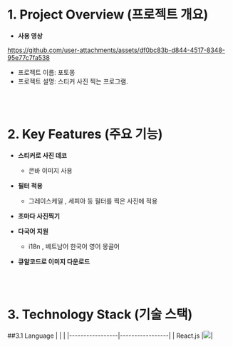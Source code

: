 # 1. Project Overview (프로젝트 개요)
- **사용 영상**

https://github.com/user-attachments/assets/df0bc83b-d844-4517-8348-95e77c7fa538
- 프로젝트 이름: 포토몽
- 프로젝트 설명: 스티커 사진 찍는 프로그램.

<br/>
<br/>

# 2. Key Features (주요 기능)
- **스티커로 사진 데코**
  - 콘바 이미지 사용
    
- **필터 적용**
  - 그레이스케일 , 세피아 등 필터를 찍은 사진에 적용

- **초마다 사진찍기**

- **다국어 지원**
    - i18n , 베트남어 한국어 영어 몽골어
      
- **큐알코드로 이미지 다운로드**

<br/>
<br/>

# 3. Technology Stack (기술 스택)
##3.1 Language
|  |  |
|-----------------|-----------------|
| React.js    |<img src="https://img.shields.io/badge/react.js-61DAFB?style=for-the-badge&logo=react&logoColor=white">| 


<br/>
<br/>



